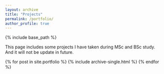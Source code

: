 ```yaml
---
layout: archive
title: "Projects"
permalink: /portfolio/
author_profile: true
---
```






{% include base_path %}

This page includes some projects I have taken during MSc and BSc study. And it will not be update in future.

{% for post in site.portfolio %}
  {% include archive-single.html %}
{% endfor %}

